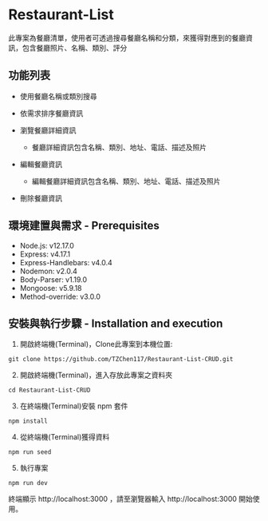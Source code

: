 # Restaurant-List

此專案為餐廳清單，使用者可透過搜尋餐廳名稱和分類，來獲得對應到的餐廳資訊，包含餐廳照片、名稱、類別、評分

## 功能列表

-  使用餐廳名稱或類別搜尋

-  依需求排序餐廳資訊

-  瀏覽餐廳詳細資訊
   -  餐廳詳細資訊包含名稱、類別、地址、電話、描述及照片  

-  編輯餐廳資訊
   -  編輯餐廳詳細資訊包含名稱、類別、地址、電話、描述及照片

-  刪除餐廳資訊

## 環境建置與需求 - Prerequisites

-  Node.js: v12.17.0
-  Express: v4.17.1
-  Express-Handlebars: v4.0.4
-  Nodemon: v2.0.4
-  Body-Parser: v1.19.0
-  Mongoose: v5.9.18
-  Method-override: v3.0.0

## 安裝與執行步驟 - Installation and execution

1. 開啟終端機(Terminal)，Clone此專案到本機位置:
```
git clone https://github.com/TZChen117/Restaurant-List-CRUD.git
```
2. 開啟終端機(Terminal)，進入存放此專案之資料夾
```
cd Restaurant-List-CRUD
```
3. 在終端機(Terminal)安裝 npm 套件
```
npm install
```
4. 從終端機(Terminal)獲得資料
```
npm run seed
```
5. 執行專案
```
npm run dev
```
終端顯示 http://localhost:3000 ，請至瀏覽器輸入 http://localhost:3000 開始使用。
